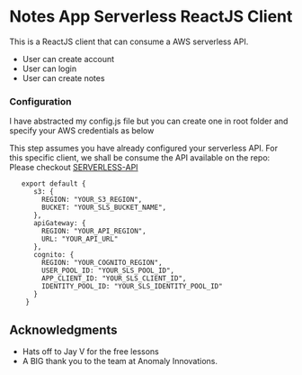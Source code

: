 # Notes App Serverless ReactJS Client

This is a ReactJS client that can consume a AWS serverless API. 

* User can create account
* User can login
* User can create notes

### Configuration

I have abstracted my config.js file but you can create one in root folder and specify your AWS credentials as below

This step assumes you have already configured your serverless API. 
For this specific client, we shall be consume the API available on the repo: Please checkout [SERVERLESS-API](https://github.com/iambonface/aws-serverless-notes-api) 

```
   export default {
      s3: {
        REGION: "YOUR_S3_REGION",
        BUCKET: "YOUR_SLS_BUCKET_NAME",
      },
      apiGateway: {
        REGION: "YOUR_API_REGION",
        URL: "YOUR_API_URL"
      },
      cognito: {
        REGION: "YOUR_COGNITO_REGION",
        USER_POOL_ID: "YOUR_SLS_POOL_ID",
        APP_CLIENT_ID: "YOUR_SLS_CLIENT_ID",
        IDENTITY_POOL_ID: "YOUR_SLS_IDENTITY_POOL_ID"
      }
    }
```

## Acknowledgments

* Hats off to Jay V for the free lessons
* A BIG thank you to the team at Anomaly Innovations.



